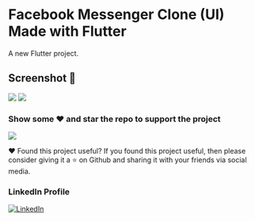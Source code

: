 # Facebook Messenger Clone (UI) Made with Flutter

A new Flutter project.

## Screenshot 📱

![](https://media-exp1.licdn.com/dms/image/C4D22AQEGX9TyxTy94g/feedshare-shrink_800/0?e=1595462400&v=beta&t=UG8QHYTBJ-M9BJ3bArpe1nOC46D8d5bj9AMBFBjpv9o)
![](https://media-exp1.licdn.com/dms/image/C4D22AQGVHr27LKlNNg/feedshare-shrink_800/0?e=1595462400&v=beta&t=KIl1DLJEe56AWo9771nVXwwVnBpxMRnmxZ7ibMsc7HE)


### Show some ❤️ and star the repo to support the project
![](https://github-images.s3.amazonaws.com/help/bootcamp/Bootcamp-Fork.png)

❤ Found this project useful?
If you found this project useful, then please consider giving it a ⭐ on Github and sharing it with your friends via social media.

### LinkedIn Profile
<p>
<a href="https://www.linkedin.com/in/dhruv-nakum-4b1054176/"><img src="https://img.icons8.com/ios-filled/2x/linkedin.png" alt="LinkedIn"></a>
</p>
